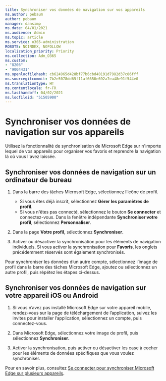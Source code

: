 ```yaml
---
title: Synchroniser vos données de navigation sur vos appareils
ms.author: pebaum
author: pebaum
manager: dansimp
ms.date: 04/01/2021
ms.audience: Admin
ms.topic: article
ms.service: o365-administration
ROBOTS: NOINDEX, NOFOLLOW
localization_priority: Priority
ms.collection: Adm_O365
ms.custom:
- "8206"
- "9004431"
ms.openlocfilehash: cb624965d428bf77b6cbd40191d7982d37c86fff
ms.sourcegitcommit: 7b2e5078dd65f11af6650e692a7ea48e91f544e0
ms.translationtype: HT
ms.contentlocale: fr-FR
ms.lasthandoff: 04/02/2021
ms.locfileid: "51505900"
---
```

# <a name="sync-your-browsing-data-across-your-devices"></a>Synchroniser vos données de navigation sur vos appareils

Utilisez la fonctionnalité de synchronisation de Microsoft Edge sur n'importe lequel de vos appareils pour organiser vos favoris et reprendre la navigation là où vous l'avez laissée.

## <a name="sync-your-browsing-data-on-a-desktop-computer"></a>Synchroniser vos données de navigation sur un ordinateur de bureau

1. Dans la barre des tâches Microsoft Edge, sélectionnez l’icône de profil.
    
    - Si vous êtes déjà inscrit, sélectionnez **Gérer les paramètres de profil**.
    - Si vous n'êtes pas connecté, sélectionnez le bouton **Se connecter** et connectez-vous. Dans la fenêtre indépendante **Synchroniser votre profil**, sélectionnez **Personnaliser**.

1. Dans la page **Votre profil**, sélectionnez **Synchroniser**.

1. Activer ou désactiver la synchronisation pour les éléments de navigation individuels. Si vous activer la synchronisation pour **Favoris**, les onglets précédemment réservés sont également synchronisés.

Pour synchroniser les données d’un autre compte, sélectionnez l’image de profil dans la barre des tâches Microsoft Edge, ajoutez ou sélectionnez un autre profil, puis répétez les étapes ci-dessus.

## <a name="sync-your-browsing-data-on-your-ios-or-android-device"></a>Synchroniser vos données de navigation sur votre appareil iOS ou Android

1. Si vous n’avez pas installé Microsoft Edge sur votre appareil mobile, rendez-vous sur la page de téléchargement de l’application, suivez les invites pour installer l’application, sélectionnez un compte, puis connectez-vous.

1. Dans Microsoft Edge, sélectionnez votre image de profil, puis sélectionnez **Synchroniser**.

1. Activer la synchronisation, puis activer ou désactiver les case à cocher pour les éléments de données spécifiques que vous voulez synchroniser.

Pour en savoir plus, consultez [Se connecter pour synchroniser Microsoft Edge sur plusieurs appareils](https://go.microsoft.com/fwlink/?linkid=2145501).
